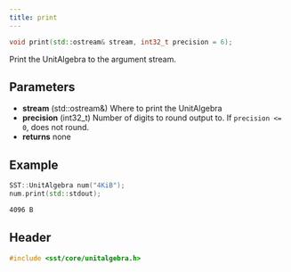 ```yaml
---
title: print
---
```


```cpp
void print(std::ostream& stream, int32_t precision = 6);
```

Print the UnitAlgebra to the argument stream.

## Parameters
* **stream** (std::ostream&) Where to print the UnitAlgebra
* **precision** (int32_t) Number of digits to round output to. If `precision <= 0`, does not round.
* **returns** none

## Example

```cpp
SST::UnitAlgebra num("4KiB");
num.print(std::stdout);
```
```sh title="Output"
4096 B
```

## Header
```cpp
#include <sst/core/unitalgebra.h>
```
